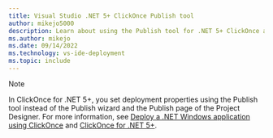 ```yaml
---
title: Visual Studio .NET 5+ ClickOnce Publish tool
author: mikejo5000
description: Learn about using the Publish tool for .NET 5+ ClickOnce applications
ms.author: mikejo
ms.date: 09/14/2022
ms.technology: vs-ide-deployment
ms.topic: include
---
```


> [!NOTE]
> In ClickOnce for .NET 5+, you set deployment properties using the Publish tool instead of the Publish wizard and the Publish page of the Project Designer. For more information, see [Deploy a .NET Windows application using ClickOnce](../deployment/quickstart-deploy-using-clickonce-folder.md) and [ClickOnce for .NET 5+](../deployment/clickonce-deployment-dotenet.md).
